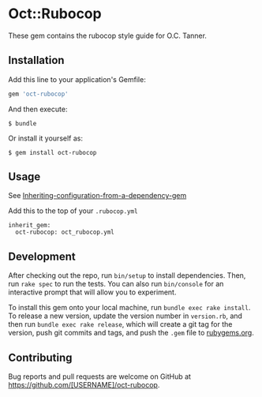 # Oct::Rubocop

These gem contains the rubocop style guide for O.C. Tanner.

## Installation

Add this line to your application's Gemfile:

```ruby
gem 'oct-rubocop'
```

And then execute:

    $ bundle

Or install it yourself as:

    $ gem install oct-rubocop

## Usage

See [Inheriting-configuration-from-a-dependency-gem](https://github.com/bbatsov/rubocop/blob/master/manual/configuration.md#inheriting-configuration-from-a-dependency-gem)

Add this to the top of your `.rubocop.yml`

```
inherit_gem:
  oct-rubocop: oct_rubocop.yml
```

## Development

After checking out the repo, run `bin/setup` to install dependencies. Then, run `rake spec` to run the tests. You can also run `bin/console` for an interactive prompt that will allow you to experiment.

To install this gem onto your local machine, run `bundle exec rake install`. To release a new version, update the version number in `version.rb`, and then run `bundle exec rake release`, which will create a git tag for the version, push git commits and tags, and push the `.gem` file to [rubygems.org](https://rubygems.org).

## Contributing

Bug reports and pull requests are welcome on GitHub at https://github.com/[USERNAME]/oct-rubocop.
